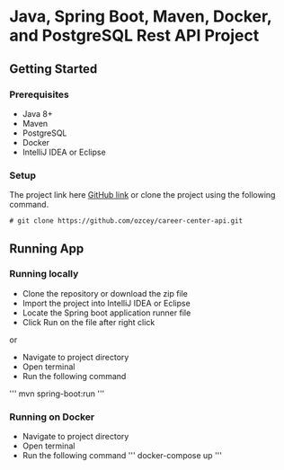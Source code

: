 # Java, Spring Boot, Maven, Docker, and PostgreSQL Rest API Project


## Getting Started


### Prerequisites

- Java 8+
- Maven
- PostgreSQL 
- Docker
- IntelliJ IDEA or Eclipse

### Setup


The project link here [GitHub link](https://github.com/ozcey/career-center-api.git) or  clone the project using the following command. 


```
# git clone https://github.com/ozcey/career-center-api.git
```


## Running App
### Running locally
* Clone the repository or download the zip file
* Import the project into IntelliJ IDEA or Eclipse
* Locate the Spring boot application runner file
* Click Run on the file after right click 

or
* Navigate to project directory
* Open terminal
* Run the following command


'''
mvn spring-boot:run
'''


### Running on Docker
* Navigate to project directory
* Open terminal
* Run the following command
'''
docker-compose up
'''
